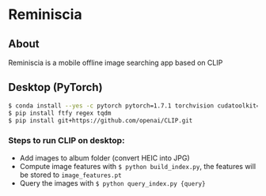 # Reminiscia
## About
Reminiscia is a mobile offline image searching app based on CLIP

## Desktop (PyTorch)

```bash
$ conda install --yes -c pytorch pytorch=1.7.1 torchvision cudatoolkit=11.0
$ pip install ftfy regex tqdm
$ pip install git+https://github.com/openai/CLIP.git
```

### Steps to run CLIP on desktop:
- Add images to album folder (convert HEIC into JPG)
- Compute image features with `$ python build_index.py`, the features will be stored to `image_features.pt`
- Query the images with `$ python query_index.py {query}`
